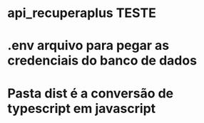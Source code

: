 # api_recuperaplus TESTE
# .env arquivo para pegar as credenciais do banco de dados
# Pasta dist é a conversão de typescript em javascript
